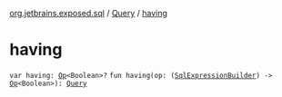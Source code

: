 [org.jetbrains.exposed.sql](../index.md) / [Query](index.md) / [having](.)

# having

`var having: `[`Op`](../-op/index.md)`<Boolean>?`
`fun having(op: (`[`SqlExpressionBuilder`](../-sql-expression-builder/index.md)`) -> `[`Op`](../-op/index.md)`<Boolean>): `[`Query`](index.md)